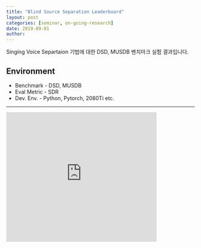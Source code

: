 ```yaml
---
title: "Blind Source Separation Leaderboard"
layout: post
categories: [seminar, on-going-research]
date: 2019-09-01
author:
---
```


Singing Voice Separtaion 기법에 대한 DSD, MUSDB 벤치마크 실험 결과입니다.

## Environment

- Benchmark - DSD, MUSDB
- Eval Metric - SDR
- Dev. Env. - Python, Pytorch, 2080Ti etc.

---

<div class="slide">
<iframe width="402" height="346" frameborder="0" scrolling="no" src="https://onedrive.live.com/embed?resid=7230FE4126F9D3CC%215525&authkey=%21AMia-TonSUUMKDY&em=2&wdHideGridlines=True&wdHideHeaders=True&wdDownloadButton=True&wdInConfigurator=True"></iframe>
</div>
